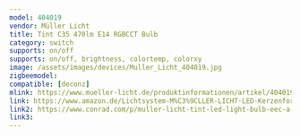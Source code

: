 ```yaml
---
model: 404019
vendor: Müller Licht 
title: Tint C35 470lm E14 RGBCCT Bulb
category: switch
supports: on/off
supports: on/off, brightness, colortemp, colorxy
image: /assets/images/devices/Muller_Licht_404019.jpg
zigbeemodel: 
compatible: [deconz]
mlink: https://www.mueller-licht.de/produktinformationen/artikel/404019/
link: https://www.amazon.de/Lichtsystem-M%C3%9CLLER-LICHT-LED-Kerzenform-unterschiedliche-Zusatzlampe/dp/B07ND8LBNW
link2: https://www.conrad.com/p/muller-licht-tint-led-light-bulb-eec-a-a-e-e14-6-w-rgbw-1991911
link3: 
---
```


